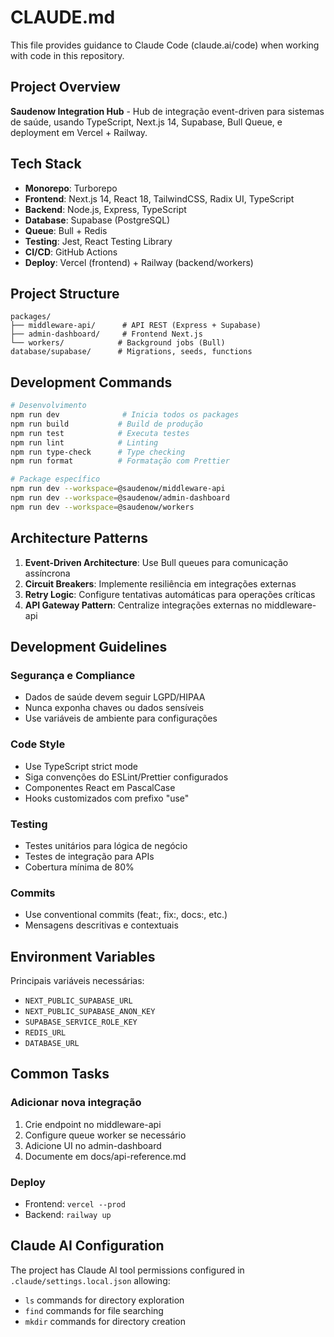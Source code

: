 # CLAUDE.md

This file provides guidance to Claude Code (claude.ai/code) when working with code in this repository.

## Project Overview

**Saudenow Integration Hub** - Hub de integração event-driven para sistemas de saúde, usando TypeScript, Next.js 14, Supabase, Bull Queue, e deployment em Vercel + Railway.

## Tech Stack

- **Monorepo**: Turborepo
- **Frontend**: Next.js 14, React 18, TailwindCSS, Radix UI, TypeScript
- **Backend**: Node.js, Express, TypeScript
- **Database**: Supabase (PostgreSQL)
- **Queue**: Bull + Redis
- **Testing**: Jest, React Testing Library
- **CI/CD**: GitHub Actions
- **Deploy**: Vercel (frontend) + Railway (backend/workers)

## Project Structure

```
packages/
├── middleware-api/      # API REST (Express + Supabase)
├── admin-dashboard/     # Frontend Next.js
└── workers/            # Background jobs (Bull)
database/supabase/      # Migrations, seeds, functions
```

## Development Commands

```bash
# Desenvolvimento
npm run dev              # Inicia todos os packages
npm run build           # Build de produção
npm run test            # Executa testes
npm run lint            # Linting
npm run type-check      # Type checking
npm run format          # Formatação com Prettier

# Package específico
npm run dev --workspace=@saudenow/middleware-api
npm run dev --workspace=@saudenow/admin-dashboard
npm run dev --workspace=@saudenow/workers
```

## Architecture Patterns

1. **Event-Driven Architecture**: Use Bull queues para comunicação assíncrona
2. **Circuit Breakers**: Implemente resiliência em integrações externas
3. **Retry Logic**: Configure tentativas automáticas para operações críticas
4. **API Gateway Pattern**: Centralize integrações externas no middleware-api

## Development Guidelines

### Segurança e Compliance
- Dados de saúde devem seguir LGPD/HIPAA
- Nunca exponha chaves ou dados sensíveis
- Use variáveis de ambiente para configurações

### Code Style
- Use TypeScript strict mode
- Siga convenções do ESLint/Prettier configurados
- Componentes React em PascalCase
- Hooks customizados com prefixo "use"

### Testing
- Testes unitários para lógica de negócio
- Testes de integração para APIs
- Cobertura mínima de 80%

### Commits
- Use conventional commits (feat:, fix:, docs:, etc.)
- Mensagens descritivas e contextuais

## Environment Variables

Principais variáveis necessárias:
- `NEXT_PUBLIC_SUPABASE_URL`
- `NEXT_PUBLIC_SUPABASE_ANON_KEY`
- `SUPABASE_SERVICE_ROLE_KEY`
- `REDIS_URL`
- `DATABASE_URL`

## Common Tasks

### Adicionar nova integração
1. Crie endpoint no middleware-api
2. Configure queue worker se necessário
3. Adicione UI no admin-dashboard
4. Documente em docs/api-reference.md

### Deploy
- Frontend: `vercel --prod`
- Backend: `railway up`

## Claude AI Configuration

The project has Claude AI tool permissions configured in `.claude/settings.local.json` allowing:
- `ls` commands for directory exploration
- `find` commands for file searching
- `mkdir` commands for directory creation